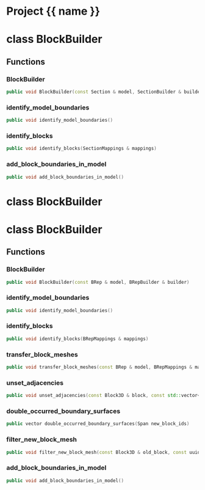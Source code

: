 <script setup>
import {useRoute} from 'vitepress'
const {path} = useRoute()
const tokens = path.split('/')
const words = tokens[2].split('-');
for (let i = 0; i < words.length; i++) {
    words[i] = words[i].charAt(0).toUpperCase() + words[i].slice(1);
    words[i] = words[i].replace('geode', 'Geode')
}
const name = words.join('-');
</script>
# Project {{ name }}

# class BlockBuilder


## Functions

### BlockBuilder

```cpp
public void BlockBuilder(const Section & model, SectionBuilder & builder)
```


### identify_model_boundaries

```cpp
public void identify_model_boundaries()
```


### identify_blocks

```cpp
public void identify_blocks(SectionMappings & mappings)
```


### add_block_boundaries_in_model

```cpp
public void add_block_boundaries_in_model()
```




# class BlockBuilder


# class BlockBuilder


## Functions

### BlockBuilder

```cpp
public void BlockBuilder(const BRep & model, BRepBuilder & builder)
```


### identify_model_boundaries

```cpp
public void identify_model_boundaries()
```


### identify_blocks

```cpp
public void identify_blocks(BRepMappings & mappings)
```


### transfer_block_meshes

```cpp
public void transfer_block_meshes(const BRep & model, BRepMappings & mappings, const ModelGenericMapping::Mapping & block_mappings)
```


### unset_adjacencies

```cpp
public void unset_adjacencies(const Block3D & block, const std::vector<uuid> & inside_surfaces)
```


### double_occurred_boundary_surfaces

```cpp
public vector double_occurred_boundary_surfaces(Span new_block_ids)
```


### filter_new_block_mesh

```cpp
public void filter_new_block_mesh(const Block3D & old_block, const uuid & new_block_id, Span connected_polyhedra, BRepMappings & mappings)
```


### add_block_boundaries_in_model

```cpp
public void add_block_boundaries_in_model()
```




